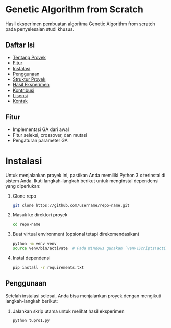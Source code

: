 # Genetic Algorithm from Scratch
Hasil eksperimen pembuatan algoritma Genetic Algorithm from scratch pada penyelesaian studi khusus.

## Daftar Isi
- [Tentang Proyek](#tentang-proyek)
- [Fitur](#fitur)
- [Instalasi](#instalasi)
- [Penggunaan](#penggunaan)
- [Struktur Proyek](#struktur-proyek)
- [Hasil Eksperimen](#hasil-eksperimen)
- [Kontribusi](#kontribusi)
- [Lisensi](#lisensi)
- [Kontak](#kontak)

## Fitur
- Implementasi GA dari awal
- Fitur seleksi, crossover, dan mutasi
- Pengaturan parameter GA

# Instalasi
Untuk menjalankan proyek ini, pastikan Anda memiliki Python 3.x terinstal di sistem Anda. Ikuti langkah-langkah berikut untuk menginstal dependensi yang diperlukan:

1. Clone repo
    ```sh
    git clone https://github.com/username/repo-name.git
    ```
2. Masuk ke direktori proyek
    ```sh
    cd repo-name
    ```
3. Buat virtual environment (opsional tetapi direkomendasikan)
    ```sh
    python -m venv venv
    source venv/bin/activate  # Pada Windows gunakan `venv\Scripts\activate`
    ```
4. Instal dependensi
    ```sh
    pip install -r requirements.txt
    ```
## Penggunaan
Setelah instalasi selesai, Anda bisa menjalankan proyek dengan mengikuti langkah-langkah berikut:

1. Jalankan skrip utama untuk melihat hasil eksperimen
    ```sh
    python tupro1.py
    ```

